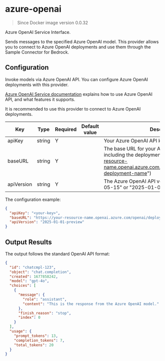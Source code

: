 # azure-openai

> Since Docker image version 0.0.32

Azure OpenAI Service Interface.

Sends messages to the specified Azure OpenAI model. This provider allows you to connect to Azure OpenAI deployments and use them through the Sample Connector for Bedrock.

## Configuration

Invoke models via Azure OpenAI API. You can configure Azure OpenAI deployments with this provider.

[Azure OpenAI Service documentation](https://learn.microsoft.com/en-us/azure/ai-services/openai/) explains how to use Azure OpenAI API, and what features it supports.

It is recommended to use this provider to connect to Azure OpenAI deployments.

| Key | Type | Required | Default value | Description |
| --- | --- | --- | --- | --- |
| apiKey | string | Y | | Your Azure OpenAI API key |
| baseURL | string | Y | | The base URL for your Azure OpenAI deployment, including the deployment name (e.g., "<https://your-resource-name.openai.azure.com/openai/deployments/your-deployment-name>") |
| apiVersion | string | Y | | The Azure OpenAI API version to use (e.g., "2023-05-15" or "2025-01-01-preview") |

The configuration example:

```json
{
  "apiKey": "<your-key>",
  "baseURL": "https://your-resource-name.openai.azure.com/openai/deployments/your-deployment-name",
  "apiVersion": "2025-01-01-preview"
}
```

## Output Results

The output follows the standard OpenAI API format:

```json
{
  "id": "chatcmpl-123",
  "object": "chat.completion",
  "created": 1677858242,
  "model": "gpt-4o",
  "choices": [
    {
      "message": {
        "role": "assistant",
        "content": "This is the response from the Azure OpenAI model."
      },
      "finish_reason": "stop",
      "index": 0
    }
  ],
  "usage": {
    "prompt_tokens": 13,
    "completion_tokens": 7,
    "total_tokens": 20
  }
}
```
